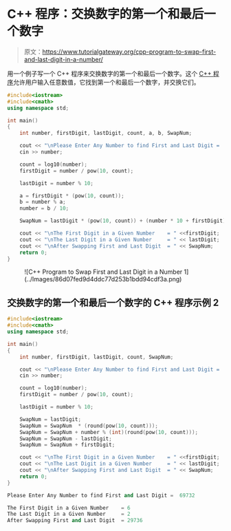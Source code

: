 # C++ 程序：交换数字的第一个和最后一个数字

> 原文：<https://www.tutorialgateway.org/cpp-program-to-swap-first-and-last-digit-in-a-number/>

用一个例子写一个 C++ 程序来交换数字的第一个和最后一个数字。这个 [C++ 程序](https://www.tutorialgateway.org/cpp-programs/)允许用户输入任意数值，它找到第一个和最后一个数字，并交换它们。

```cpp
#include<iostream>
#include<cmath>
using namespace std;

int main()
{
	int number, firstDigit, lastDigit, count, a, b, SwapNum;

	cout << "\nPlease Enter Any Number to find First and Last Digit =  ";
	cin >> number;

	count = log10(number);  	
  	firstDigit = number / pow(10, count);

  	lastDigit = number % 10;

  	a = firstDigit * (pow(10, count));
  	b = number % a;
  	number = b / 10;

  	SwapNum = lastDigit * (pow(10, count)) + (number * 10 + firstDigit);

	cout << "\nThe First Digit in a Given Number    = " <<firstDigit; 
	cout << "\nThe Last Digit in a Given Number     = " << lastDigit; 
	cout << "\nAfter Swapping First and Last Digit  = " << SwapNum; 	
 	return 0;
}
```

<figure class="wp-block-image size-large">![C++ Program to Swap First and Last Digit in a Number 1](../Images/86d07fed9d4ddc77d253b1bdd94cdf3a.png)</figure>

## 交换数字的第一个和最后一个数字的 C++ 程序示例 2

```cpp
#include<iostream>
#include<cmath>
using namespace std;

int main()
{
	int number, firstDigit, lastDigit, count, SwapNum;

	cout << "\nPlease Enter Any Number to find First and Last Digit =  ";
	cin >> number;

	count = log10(number);  	
  	firstDigit = number / pow(10, count);

  	lastDigit = number % 10;

  	SwapNum = lastDigit;
  	SwapNum = SwapNum  * (round(pow(10, count)));
  	SwapNum = SwapNum + number % (int)(round(pow(10, count)));
  	SwapNum = SwapNum - lastDigit;
  	SwapNum = SwapNum + firstDigit;

	cout << "\nThe First Digit in a Given Number    = " <<firstDigit; 
	cout << "\nThe Last Digit in a Given Number     = " << lastDigit; 
	cout << "\nAfter Swapping First and Last Digit  = " << SwapNum; 	
 	return 0;
}
```

```cpp
Please Enter Any Number to find First and Last Digit =  69732

The First Digit in a Given Number    = 6
The Last Digit in a Given Number     = 2
After Swapping First and Last Digit  = 29736
```